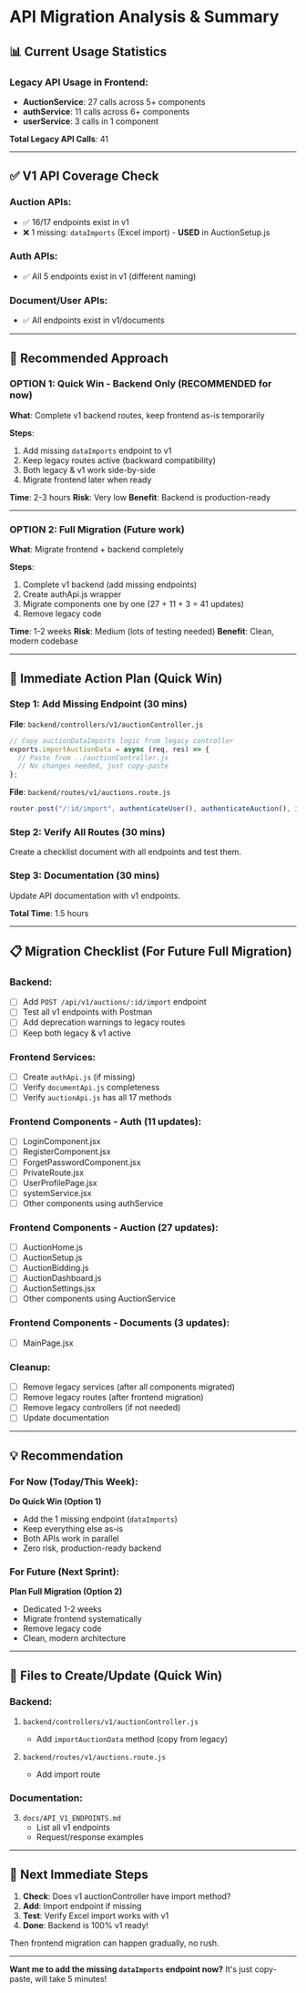 # API Migration Analysis & Summary

## 📊 Current Usage Statistics

### Legacy API Usage in Frontend:
- **AuctionService**: 27 calls across 5+ components
- **authService**: 11 calls across 6+ components  
- **userService**: 3 calls in 1 component

**Total Legacy API Calls**: 41

---

## ✅ V1 API Coverage Check

### Auction APIs:
- ✅ 16/17 endpoints exist in v1
- ❌ 1 missing: `dataImports` (Excel import) - **USED** in AuctionSetup.js

### Auth APIs:
- ✅ All 5 endpoints exist in v1 (different naming)

### Document/User APIs:
- ✅ All endpoints exist in v1/documents

---

## 🎯 Recommended Approach

### **OPTION 1: Quick Win - Backend Only** (RECOMMENDED for now)

**What**: Complete v1 backend routes, keep frontend as-is temporarily

**Steps**:
1. Add missing `dataImports` endpoint to v1
2. Keep legacy routes active (backward compatibility)
3. Both legacy & v1 work side-by-side
4. Migrate frontend later when ready

**Time**: 2-3 hours
**Risk**: Very low
**Benefit**: Backend is production-ready

---

### **OPTION 2: Full Migration** (Future work)

**What**: Migrate frontend + backend completely

**Steps**:
1. Complete v1 backend (add missing endpoints)
2. Create authApi.js wrapper
3. Migrate components one by one (27 + 11 + 3 = 41 updates)
4. Remove legacy code

**Time**: 1-2 weeks
**Risk**: Medium (lots of testing needed)
**Benefit**: Clean, modern codebase

---

## 🚀 Immediate Action Plan (Quick Win)

### Step 1: Add Missing Endpoint (30 mins)

**File**: `backend/controllers/v1/auctionController.js`
```javascript
// Copy auctionDataImports logic from legacy controller
exports.importAuctionData = async (req, res) => {
  // Paste from ../auctionController.js
  // No changes needed, just copy-paste
};
```

**File**: `backend/routes/v1/auctions.route.js`
```javascript
router.post("/:id/import", authenticateUser(), authenticateAuction(), importAuctionData);
```

### Step 2: Verify All Routes (30 mins)

Create a checklist document with all endpoints and test them.

### Step 3: Documentation (30 mins)

Update API documentation with v1 endpoints.

**Total Time**: 1.5 hours

---

## 📋 Migration Checklist (For Future Full Migration)

### Backend:
- [ ] Add `POST /api/v1/auctions/:id/import` endpoint
- [ ] Test all v1 endpoints with Postman
- [ ] Add deprecation warnings to legacy routes
- [ ] Keep both legacy & v1 active

### Frontend Services:
- [ ] Create `authApi.js` (if missing)
- [ ] Verify `documentApi.js` completeness
- [ ] Verify `auctionApi.js` has all 17 methods

### Frontend Components - Auth (11 updates):
- [ ] LoginComponent.jsx
- [ ] RegisterComponent.jsx
- [ ] ForgetPasswordComponent.jsx
- [ ] PrivateRoute.jsx
- [ ] UserProfilePage.jsx
- [ ] systemService.jsx
- [ ] Other components using authService

### Frontend Components - Auction (27 updates):
- [ ] AuctionHome.js
- [ ] AuctionSetup.js
- [ ] AuctionBidding.js
- [ ] AuctionDashboard.js
- [ ] AuctionSettings.jsx
- [ ] Other components using AuctionService

### Frontend Components - Documents (3 updates):
- [ ] MainPage.jsx

### Cleanup:
- [ ] Remove legacy services (after all components migrated)
- [ ] Remove legacy routes (after frontend migration)
- [ ] Remove legacy controllers (if not needed)
- [ ] Update documentation

---

## 💡 Recommendation

### For Now (Today/This Week):
**Do Quick Win (Option 1)**
- Add the 1 missing endpoint (`dataImports`)
- Keep everything else as-is
- Both APIs work in parallel
- Zero risk, production-ready backend

### For Future (Next Sprint):
**Plan Full Migration (Option 2)**
- Dedicated 1-2 weeks
- Migrate frontend systematically
- Remove legacy code
- Clean, modern architecture

---

## 📝 Files to Create/Update (Quick Win)

### Backend:
1. `backend/controllers/v1/auctionController.js`
   - Add `importAuctionData` method (copy from legacy)

2. `backend/routes/v1/auctions.route.js`
   - Add import route

### Documentation:
3. `docs/API_V1_ENDPOINTS.md`
   - List all v1 endpoints
   - Request/response examples

---

## 🎯 Next Immediate Steps

1. **Check**: Does v1 auctionController have import method?
2. **Add**: Import endpoint if missing
3. **Test**: Verify Excel import works with v1
4. **Done**: Backend is 100% v1 ready!

Then frontend migration can happen gradually, no rush.

---

**Want me to add the missing `dataImports` endpoint now?** It's just copy-paste, will take 5 minutes!

